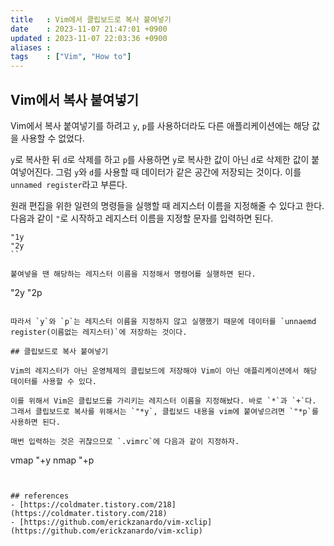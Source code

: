 ```yaml
---
title   : Vim에서 클립보드로 복사 붙여넣기 
date    : 2023-11-07 21:47:01 +0900
updated : 2023-11-07 22:03:36 +0900
aliases : 
tags    : ["Vim", "How to"] 
---
```


## Vim에서 복사 붙여넣기 

Vim에서 복사 붙여넣기를 하려고 `y`, `p`를 사용하더라도 다른 애플리케이션에는 해당 값을 사용할 수 없었다.  

`y`로 복사한 뒤 `d`로 삭제를 하고 `p`를 사용하면 `y`로 복사한 값이 아닌 `d`로 삭제한 값이 붙여넣어진다. 그럼 `y`와 `d`를 사용할 때 데이터가 같은 공간에 저장되는 것이다. 이를 `unnamed register`라고 부른다.  

원래 편집을 위한 일련의 명령들을 실행할 때 레지스터 이름을 지정해줄 수 있다고 한다. 다음과 같이 `"`로 시작하고 레지스터 이름을 지정할 문자를 입력하면 된다.  
```
"1y
"2y
``

붙여넣을 땐 해당하는 레지스터 이름을 지정해서 명령어를 실행하면 된다.  
```
"2y
"2p
```

따라서 `y`와 `p`는 레지스터 이름을 지정하지 않고 실행했기 때문에 데이터를 `unnaemd register(이름없는 레지스터)`에 저장하는 것이다.

## 클립보드로 복사 붙여넣기  

Vim의 레지스터가 아닌 운영체제의 클립보드에 저장해야 Vim이 아닌 애플리케이션에서 해당 데이터를 사용할 수 있다.  

이를 위해서 Vim은 클립보드를 가리키는 레지스터 이름을 지정해놨다. 바로 `*`과 `+`다.  
그래서 클립보드로 복사를 위해서는 `"*y`, 클립보드 내용을 vim에 붙여넣으려면 `"*p`를 사용하면 된다.  

매번 입력하는 것은 귀찮으므로 `.vimrc`에 다음과 같이 지정하자.

```
vmap <C-c> "+y
nmap <C-b> "+p
```


## references
- [https://coldmater.tistory.com/218](https://coldmater.tistory.com/218)
- [https://github.com/erickzanardo/vim-xclip](https://github.com/erickzanardo/vim-xclip)

